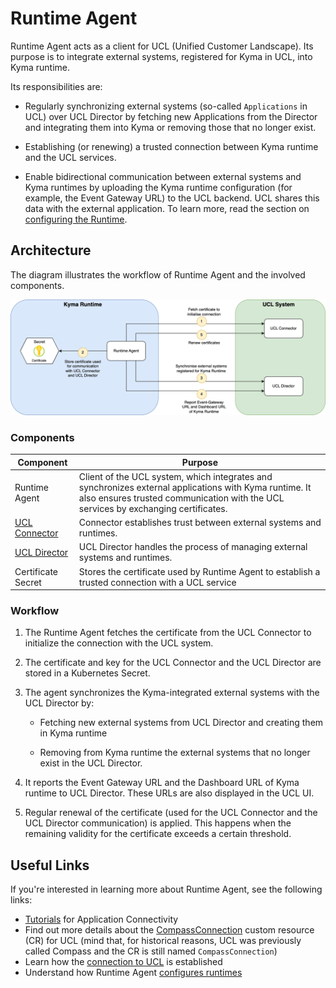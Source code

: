 # Runtime Agent

Runtime Agent acts as a client for UCL (Unified Customer Landscape). Its purpose is to integrate external systems, registered for Kyma in UCL, into Kyma runtime.

Its responsibilities are:

- Regularly synchronizing external systems (so-called `Applications` in UCL) over UCL Director by fetching new Applications from the Director and integrating them into Kyma or removing those that no longer exist.

- Establishing (or renewing) a trusted connection between Kyma runtime and the UCL services.

- Enable bidirectional communication between external systems and Kyma runtimes by uploading the Kyma runtime configuration (for example, the Event Gateway URL) to the UCL backend. UCL shares this data with the external application. To learn more, read the section on [configuring the Runtime](./03-20-configuring-runtime.md).

## Architecture

The diagram illustrates the workflow of Runtime Agent and the involved components.

![Runtime Agent architecture](../../assets/agent-architecture.png)

### Components

|Component|Purpose|
|--|--|
|Runtime Agent|Client of the UCL system, which integrates and synchronizes external applications with Kyma runtime. It also ensures trusted communication with the UCL services by exchanging certificates.|
|[UCL Connector](https://github.com/kyma-incubator/compass/blob/main/docs/connector/02-01-connector-service.md)|Connector establishes trust between external systems and runtimes.|
|[UCL Director](https://github.com/kyma-incubator/compass/blob/master/docs/compass/02-01-components.md#director)|UCL Director handles the process of managing external systems and runtimes.|
|Certificate Secret|Stores the certificate used by Runtime Agent to establish a trusted connection with a UCL service|

### Workflow

1. The Runtime Agent fetches the certificate from the UCL Connector to initialize the connection with the UCL system.

2. The certificate and key for the UCL Connector and the UCL Director are stored in a Kubernetes Secret.

3. The agent synchronizes the Kyma-integrated external systems with the UCL Director by:

    * Fetching new external systems from UCL Director and creating them in Kyma runtime

    * Removing from Kyma runtime the external systems that no longer exist in the UCL Director.

4. It reports the Event Gateway URL and the Dashboard URL of Kyma runtime to UCL Director. These URLs are also displayed in the UCL UI.

5. Regular renewal of the certificate (used for the UCL Connector and the UCL Director communication) is applied. This happens when the remaining validity for the certificate exceeds a certain threshold.

## Useful Links

If you're interested in learning more about Runtime Agent, see the following links:

- [Tutorials](./tutorials/README.md) for Application Connectivity
- Find out more details about the [CompassConnection](../../resources/04-20-compassconnection.md) custom resource (CR) for UCL (mind that, for historical reasons, UCL was previously called Compass and the CR is still named `CompassConnection`)
- Learn how the [connection to UCL](./03-10-ucl-connection.md) is established
- Understand how Runtime Agent [configures runtimes](./03-20-configuring-runtime.md)

